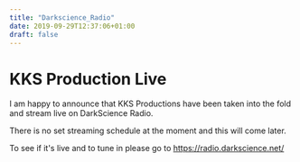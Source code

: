 ```yaml
---
title: "Darkscience_Radio"
date: 2019-09-29T12:37:06+01:00
draft: false
---
```


# KKS Production Live
I am happy to announce that KKS Productions have been taken into the fold and stream live on DarkScience Radio.

There is no set streaming schedule at the moment and this will come later.

To see if it's live and to tune in please go to https://radio.darkscience.net/
